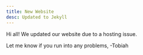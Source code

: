 ```yaml
---
title: New Website
desc: Updated to Jekyll
---
```


Hi all! We updated our website due to a hosting issue.

Let me know if you run into any problems,
-Tobiah